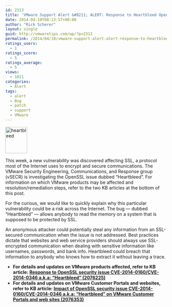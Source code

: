 ```yaml
---
id: 2313
title: 'VMware Support Alert &#8211; ALERT: Response to Heartbleed OpenSSL security issue'
date: 2014-04-10T08:13:57+00:00
author: "Rick Scherer"
layout: single
guid: http://vmwaretips.com/wp/?p=2313
permalink: /2014/04/10/vmware-support-alert-alert-response-to-heartbleed-openssl-security-issue/
ratings_users:
  - 1
ratings_score:
  - 5
ratings_average:
  - 5
views:
  - 1021
categories:
  - Alert
tags:
  - alert
  - Bug
  - patch
  - support
  - VMware
---
```

<img class="alignleft size-full wp-image-6136" src="http://bit.ly/1kvpdPN" alt="heartbleed" width="68" height="82" />

This week, a new vulnerability was discovered affecting SSL, a protocol most of the Internet uses to encrypt and secure communications. The VMware Security Engineering, Communications, and Response group (vSECR) is investigating the OpenSSL issue dubbed “Heartbleed”. For information on which VMware products may be affected and resolution/remediation steps, refer to the two KB articles at the bottom of this post.

For the curious, we would like to quickly explain why this particular vulnerability could be a risk across the Internet. The bug — dubbed “Heartbleed” — allows anybody to read the memory on a system that is supposed to be protected by SSL.

An anonymous attacker could potentially steal any information from an SSL-secured communication when the issue is not addressed. Best practices dictate that websites and web service providers should always use SSL-encrypted communication when dealing with sensitive information like usernames, passwords, and bank info. Heartbleed could breach that information to anybody who knows how to extract it without leaving a trace.

  * **For details and updates on VMware products affected, refer to KB article: <a href="http://bit.ly/1kvpdPP" target="_blank">Response to OpenSSL security issue CVE-2014-0160/CVE-2014-0346 a.k.a: “Heartbleed” (2076225)</a>**
  * **For details and updates on VMware Customer Portals and websites, refer to KB article: <a href="http://bit.ly/1gbKKpc" target="_blank">Impact of OpenSSL security issue CVE-2014-0160/CVE-2014-0346 a.k.a: “Heartbleed” on VMware Customer Portals and web sites (2076353)</a>**